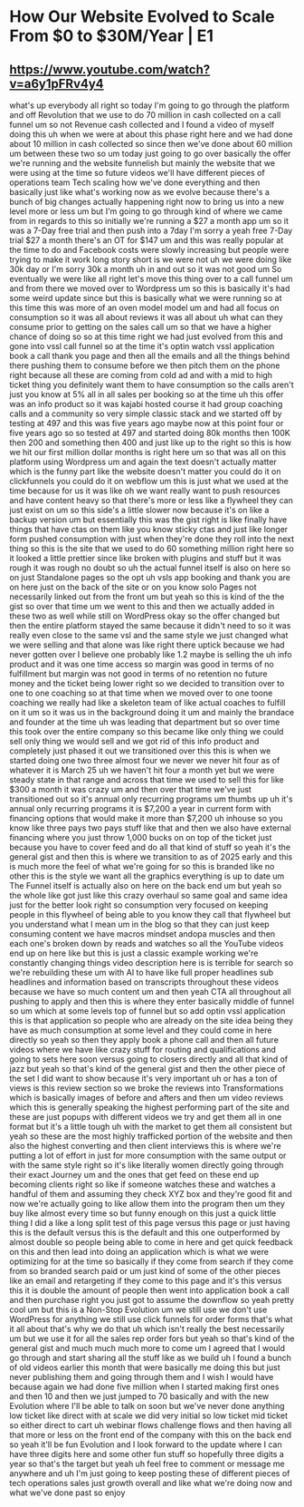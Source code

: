 # How Our Website Evolved to Scale From $0 to $30M/Year | E1
## https://www.youtube.com/watch?v=a6y1pFRv4y4

what's up everybody all right so today I'm going to go through the platform and off Revolution that we use to do 70 million in cash collected on a call funnel um so not Revenue cash collected and I found a video of myself doing this uh when we were at about this phase right here and we had done about 10 million in cash collected so since then we've done about 60 million um between these two so um today just going to go over basically the offer we're running and the website funnelish but mainly the website that we were using at the time so future videos we'll have different pieces of operations team Tech scaling how we've done everything and then basically just like what's working now as we evolve because there's a bunch of big changes actually happening right now to bring us into a new level more or less um but I'm going to go through kind of where we came from in regards to this so initially we're running a $27 a month app um so it was a 7-Day free trial and then push into a 7day I'm sorry a yeah free 7-Day trial $27 a month there's an OT for $147 um and this was really popular at the time to do and Facebook costs were slowly increasing but people were trying to make it work long story short is we were not uh we were doing like 30k day or I'm sorry 30k a month uh in and out so it was not good um So eventually we were like all right let's move this thing over to a call funnel um and from there we moved over to Wordpress um so this is basically it's had some weird update since but this is basically what we were running so at this time this was more of an oven model model um and had all focus on consumption so it was all about reviews it was all about uh what can they consume prior to getting on the sales call um so that we have a higher chance of doing so so at this time right we had just evolved from this and gone into vssl call funnel so at the time it's optin watch vssl application book a call thank you page and then all the emails and all the things behind there pushing them to consume before we then pitch them on the phone right because all these are coming from cold ad and with a mid to high ticket thing you definitely want them to have consumption so the calls aren't just you know at 5% all in all sales per booking so at the time uh this offer was an info product so it was kajabi hosted course it had group coaching calls and a community so very simple classic stack and we started off by testing at 497 and this was five years ago maybe now at this point four or five years ago so so tested at 497 and started doing 80k months then 100K then 200 and something then 400 and just like up to the right so this is how we hit our first million dollar months is right here um so that was all on this platform using Wordpress um and again the text doesn't actually matter which is the funny part like the website doesn't matter you could do it on clickfunnels you could do it on webflow um this is just what we used at the time because for us it was like oh we want really want to push resources and have content heavy so that there's more or less like a flywheel they can just exist on um so this side's a little slower now because it's on like a backup version um but essentially this was the gist right is like finally have things that have ctas on them like you know sticky ctas and just like longer form pushed consumption with just when they're done they roll into the next thing so this is the site that we used to do 60 something million right here so it looked a little prettier since like broken with plugins and stuff but it was rough it was rough no doubt so uh the actual funnel itself is also on here so on just Standalone pages so the opt uh vsls app booking and thank you are on here just on the back of the site or on you know solo Pages not necessarily linked out from the front um but yeah so this is kind of the the gist so over that time um we went to this and then we actually added in these two as well while still on WordPress okay so the offer changed but then the entire platform stayed the same because it didn't need to so it was really even close to the same vsl and the same style we just changed what we were selling and that alone was like right there uptick because we had never gotten over I believe one probably like 1.2 maybe is selling the uh info product and it was one time access so margin was good in terms of no fulfillment but margin was not good in terms of no retention no future money and the ticket being lower right so we decided to transition over to one to one coaching so at that time when we moved over to one toone coaching we really had like a skeleton team of like actual coaches to fulfill on it um so it was us in the background doing it um and mainly the brandace and founder at the time uh was leading that department but so over time this took over the entire company so this became like only thing we could sell only thing we would sell and we got rid of this info product and completely just phased it out we transitioned over this this is when we started doing one two three almost four we never we never hit four as of whatever it is March 25 uh we haven't hit four a month yet but we were steady state in that range and across that time we used to sell this for like $300 a month it was crazy um and then over that time we've just transitioned out so it's annual only recurring programs um thumbs up uh it's annual only recurring programs it is $7,200 a year in current form with financing options that would make it more than $7,200 uh inhouse so you know like three pays two pays stuff like that and then we also have external financing where you just throw 1,000 bucks on on top of the ticket just because you have to cover feed and do all that kind of stuff so yeah it's the general gist and then this is where we transition to as of 2025 early and this is much more the feel of what we're going for so this is branded like no other this is the style we want all the graphics everything is up to date um The Funnel itself is actually also on here on the back end um but yeah so the whole like got just like this crazy overhaul so same goal and same idea just for the better look right so consumption very focused on keeping people in this flywheel of being able to you know they call that flywheel but you understand what I mean um in the blog so that they can just keep consuming content we have macros mindset andopa muscles and then each one's broken down by reads and watches so all the YouTube videos end up on here like but this is just a classic example working we're constantly changing things video description here is is terrible for search so we're rebuilding these um with AI to have like full proper headlines sub headlines and information based on transcripts throughout these videos because we have so much content um and then yeah CTA all throughout all pushing to apply and then this is where they enter basically middle of funnel so um which at some levels top of funnel but so add optin vssl application this is that application so people who are already on the site idea being they have as much consumption at some level and they could come in here directly so yeah so then they apply book a phone call and then all future videos where we have like crazy stuff for routing and qualifications and going to sets here soon versus going to closers directly and all that kind of jazz but yeah so that's kind of the general gist and then the other piece of the set I did want to show because it's very important uh or has a ton of views is this review section so we broke the reviews into Transformations which is basically images of before and afters and then um video reviews which this is generally speaking the highest performing part of the site and these are just popups with different videos we try and get them all in one format but it's a little tough uh with the market to get them all consistent but yeah so these are the most highly trafficked portion of the website and then also the highest converting and then client interviews this is where we're putting a lot of effort in just for more consumption with the same output or with the same style right so it's like literally women directly going through their exact Journey um and the ones that get feed on these end up becoming clients right so like if someone watches these and watches a handful of them and assuming they check XYZ box and they're good fit and now we're actually going to like allow them into the program then um they buy like almost every time so but funny enough on this just a quick little thing I did a like a long split test of this page versus this page or just having this is the default versus this is the default and this one outperformed by almost double so people being able to come in here and get quick feedback on this and then lead into doing an application which is what we were optimizing for at the time so basically if they come from search if they come from so branded search paid or um just kind of some of the other pieces like an email and retargeting if they come to this page and it's this versus this it is double the amount of people then went into application book a call and then purchase right you just got to assume the downflow so yeah pretty cool um but this is a Non-Stop Evolution um we still use we don't use WordPress for anything we still use click funnels for order forms that's what it all about that's why we do that uh which isn't really the best necessarily um but we use it for all the sales rep order fors but yeah so that's kind of the general gist and much much much more to come um I agreed that I would go through and start sharing all the stuff like as we build uh I found a bunch of old videos earlier this month that were basically me doing this but just never publishing them and going through them and I wish I would have because again we had done five million when I started making first ones and then 10 and then we just jumped to 70 basically and with the new Evolution where I'll be able to talk on soon but we've never done anything low ticket like direct with at scale we did very initial so low ticket mid ticket so either direct to cart uh webinar flows challenge flows and then having all that more or less on the front end of the company with this on the back end so yeah it'll be fun Evolution and I look forward to the update where I can have three digits here and some other fun stuff so hopefully three digits a year so that's the target but yeah uh feel free to comment or message me anywhere and uh I'm just going to keep posting these of different pieces of tech operations sales just growth overall and like what we're doing now and what we've done past so enjoy